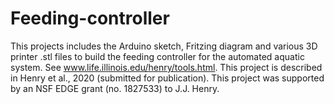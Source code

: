 # Feeding-controller
This projects includes the Arduino sketch, Fritzing diagram and various 3D printer .stl files to build the feeding controller
for the automated aquatic system. See www.life.illinois.edu/henry/tools.html. This project is described in Henry et al., 2020
(submitted for publication). This project was supported by an NSF EDGE grant (no. 1827533) to J.J. Henry.
